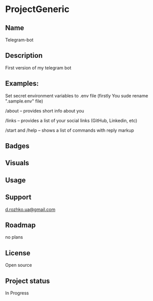 # ProjectGeneric

## Name
Telegram-bot

## Description
First version of my telegram bot

## Examples:
Set secret environment variables to .env file (firstly You sude rename ".sample.env" file) 

/about – provides short info about you

/links – provides a list of your social links (GitHub, Linkedin, etc)

/start and /help – shows a list of commands with reply markup

## Badges

## Visuals

## Usage

## Support
d.rozhko.ua@gmail.com

## Roadmap
no plans

## License
Open source

## Project status
In Progress
